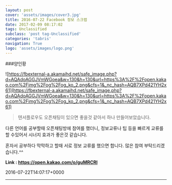 ```yaml
---
layout: post
cover: 'assets/images/cover3.jpg'
title: 2016-07-22 Facebook 정보 스크랩
date: 2017-02-09 08:17:02
tags: Unclassified
subclass: 'post tag-Unclassified'
categories: 'tabris'
navigation: True
logo: 'assets/images/logo.png'
---
```


###양인황

![https://fbexternal-a.akamaihd.net/safe_image.php?d=AQAdoAGGJVmWGoea&w=130&h=130&url=https%3A%2F%2Fopen.kakao.com%2Fimg%2Fog%2Fog_ko_2.png&cfs=1&_nc_hash=AQB7XPd421YH2x61](https://fbexternal-a.akamaihd.net/safe_image.php?d=AQAdoAGGJVmWGoea&w=130&h=130&url=https%3A%2F%2Fopen.kakao.com%2Fimg%2Fog%2Fog_ko_2.png&cfs=1&_nc_hash=AQB7XPd421YH2x61)

>텐서플로우도 오픈채팅이 있으면 좋을것 같아서 하나 만들어보았습니다.

다른 언어를 공부할때 오픈채팅방에 참여를 했더니,
정보교류나 팁 등을 빠르게 교류를 할 수있어서 시너지 효과가 좋은것 같습니다.

혼자서 공부하다 막막하고 할때 서로 정보 교류를 했으면 합니다.
많은 참여 부탁드리겠습니다.^^
 



**Link : <https://open.kakao.com/o/guMRCRl>**

2016-07-22T14:07:17+0000

---

